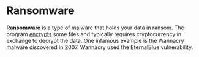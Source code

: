 # Ransomware

**Ransomware** is a type of malware that holds your data in ransom. The program
[encrypts](../../security/cryptography/encryption) some files and typically
requires cryptocurrency in exchange to decrypt the data. One infamous example is
the Wannacry malware discovered in 2007. Wannacry used the EternalBlue
vulnerability.
